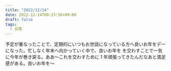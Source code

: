 ```yaml
---
title: "2022/12/14"
date: 2022-12-14T00:23:56+09:00
draft: false
tags:
  - 日常
---
```


予定が重なったことで、定期的にいつもお世話になっている方へ良いお年をデーになった。忙しなく年末へ向かっていく中で、良いお年を を交わすことで一気に今年が巻き戻る。ああ〜これを交わすために 1 年頑張ってきたんだなあと満足感がある。良いお年を〜
